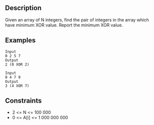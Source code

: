 ## Description

Given an array of N integers, find the pair of integers in the array which have minimum XOR value. Report the minimum XOR value.

## Examples

```
Input
0 2 5 7
Output
2 (0 XOR 2)
```

```
Input
0 4 7 9
Output
3 (4 XOR 7)
```

## Constraints
* 2 <= N <= 100 000
* 0 <= A[i] <= 1 000 000 000